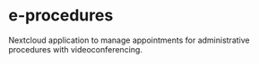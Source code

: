 # e-procedures
Nextcloud application to manage appointments for administrative procedures with videoconferencing.
